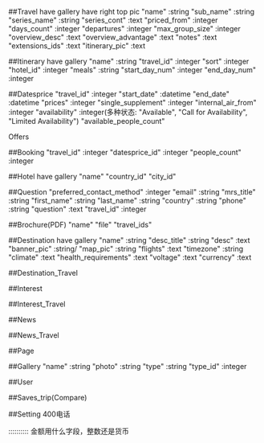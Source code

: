 ##Travel
	have gallery
	have right top pic
	"name" :string
	"sub_name" :string
	"series_name" :string
	"series_cont"	:text
	"priced_from" :integer
	"days_count"	:integer
	"departures" :integer
	"max_group_size" :integer
	"overview_desc" :text
	"overview_advantage" :text
	"notes" :text
	"extensions_ids" :text
	"itinerary_pic"	:text

##Itinerary
	have gallery
	"name" 	:string
	"travel_id" :integer
	"sort" :integer
	"hotel_id" :integer
	"meals" :string
	"start_day_num" :integer
	"end_day_num"	:integer

##Datesprice
	"travel_id" :integer
	"start_date" :datetime
	"end_date" :datetime
	"prices"	:integer
	"single_supplement" :integer
	"internal_air_from" :integer
	"availability" :integer(多种状态: "Available", "Call for Availability", "Limited Availability")
	"available_people_count"

Offers
	
##Booking
	"travel_id" :integer
	"datesprice_id" :integer
	"people_count"	:integer

##Hotel
	have gallery
	"name"
	"country_id"
	"city_id"

##Question
	"preferred_contact_method" :integer
	"email"	:string
	"mrs_title"	:string
	"first_name" :string
	"last_name"	:string
	"country"	:string
	"phone"	:string
	"question"	:text
	"travel_id" :integer

##Brochure(PDF)
	"name"
	"file"
	"travel_ids"

##Destination
	have gallery
	"name" 	:string
	"desc_title" :string
	"desc"	:text
	"banner_pic" :string/
	"map_pic" :string
	"flights"	:text
	"timezone" :string
	"climate"	:text
	"health_requirements" :text
	"voltage"	:text
	"currency"	:text

##Destination_Travel


##Interest


##Interest_Travel


##News


##News_Travel


##Page


##Gallery
	"name" :string
	"photo" :string
	"type" :string
	"type_id" :integer

##User


##Saves_trip(Compare)


##Setting
	400电话

::::::::::
金额用什么字段，整数还是货币
